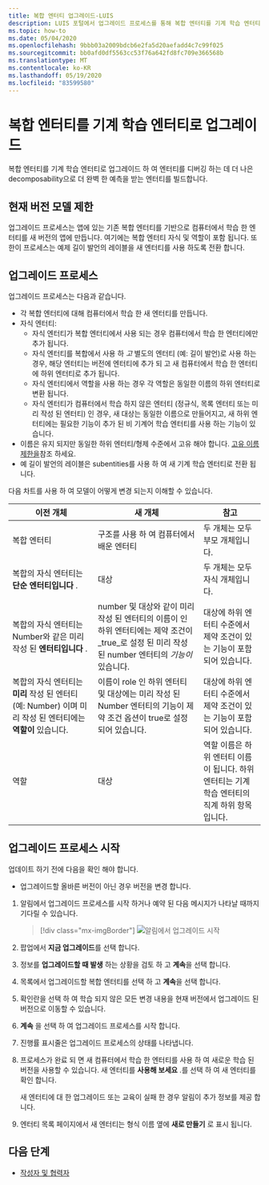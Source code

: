 ```yaml
---
title: 복합 엔터티 업그레이드-LUIS
description: LUIS 포털에서 업그레이드 프로세스를 통해 복합 엔터티를 기계 학습 엔터티로 업그레이드 합니다.
ms.topic: how-to
ms.date: 05/04/2020
ms.openlocfilehash: 9bbb03a2009bdcb6e2fa5d20aefadd4c7c99f025
ms.sourcegitcommit: bb0afd0df5563cc53f76a642fd8fc709e366568b
ms.translationtype: MT
ms.contentlocale: ko-KR
ms.lasthandoff: 05/19/2020
ms.locfileid: "83599580"
---
```

# <a name="upgrade-composite-entity-to-machine-learned-entity"></a>복합 엔터티를 기계 학습 엔터티로 업그레이드

복합 엔터티를 기계 학습 엔터티로 업그레이드 하 여 엔터티를 디버깅 하는 데 더 나은 decomposability으로 더 완벽 한 예측을 받는 엔터티를 빌드합니다.

## <a name="current-version-model-restrictions"></a>현재 버전 모델 제한

업그레이드 프로세스는 앱에 있는 기존 복합 엔터티를 기반으로 컴퓨터에서 학습 한 엔터티를 새 버전의 앱에 만듭니다. 여기에는 복합 엔터티 자식 및 역할이 포함 됩니다. 또한이 프로세스는 예제 길이 발언의 레이블을 새 엔터티를 사용 하도록 전환 합니다.

## <a name="upgrade-process"></a>업그레이드 프로세스

업그레이드 프로세스는 다음과 같습니다.
* 각 복합 엔터티에 대해 컴퓨터에서 학습 한 새 엔터티를 만듭니다.
* 자식 엔터티:
    * 자식 엔터티가 복합 엔터티에서 사용 되는 경우 컴퓨터에서 학습 한 엔터티에만 추가 됩니다.
    * 자식 엔터티를 복합에서 사용 하 _고_ 별도의 엔터티 (예: 길이 발언)로 사용 하는 경우, 해당 엔터티는 버전에 엔터티에 추가 되 고 새 컴퓨터에서 학습 한 엔터티에 하위 엔터티로 추가 됩니다.
    * 자식 엔터티에서 역할을 사용 하는 경우 각 역할은 동일한 이름의 하위 엔터티로 변환 됩니다.
    * 자식 엔터티가 컴퓨터에서 학습 하지 않은 엔터티 (정규식, 목록 엔터티 또는 미리 작성 된 엔터티) 인 경우, 새 대상는 동일한 이름으로 만들어지고, 새 하위 엔터티에는 필요한 기능이 추가 된 비 기계어 학습 엔터티를 사용 하는 기능이 있습니다.
* 이름은 유지 되지만 동일한 하위 엔터티/형제 수준에서 고유 해야 합니다. [고유 이름 제한을](luis-boundaries.md#name-uniqueness)참조 하세요.
* 예 길이 발언의 레이블은 subentities를 사용 하 여 새 기계 학습 엔터티로 전환 됩니다.

다음 차트를 사용 하 여 모델이 어떻게 변경 되는지 이해할 수 있습니다.

|이전 개체|새 개체|참고|
|--|--|--|
|복합 엔터티|구조를 사용 하 여 컴퓨터에서 배운 엔터티|두 개체는 모두 부모 개체입니다.|
|복합의 자식 엔터티는 **단순 엔터티입니다** .|대상|두 개체는 모두 자식 개체입니다.|
|복합의 자식 엔터티는 Number와 같은 미리 작성 된 **엔터티입니다** .|number 및 대상와 같이 미리 작성 된 엔터티의 이름이 인 하위 엔터티에는 제약 조건이 _true_로 설정 된 미리 작성 된 number 엔터티의 _기능이_ 있습니다.|대상에 하위 엔터티 수준에서 제약 조건이 있는 기능이 포함 되어 있습니다.|
|복합의 자식 엔터티는 **미리** 작성 된 엔터티 (예: Number) 이며 미리 작성 된 엔터티에는 **역할이** 있습니다.|이름이 role 인 하위 엔터티 및 대상에는 미리 작성 된 Number 엔터티의 기능이 제약 조건 옵션이 true로 설정 되어 있습니다.|대상에 하위 엔터티 수준에서 제약 조건이 있는 기능이 포함 되어 있습니다.|
|역할|대상|역할 이름은 하위 엔터티 이름이 됩니다. 하위 엔터티는 기계 학습 엔터티의 직계 하위 항목입니다.|

## <a name="begin-upgrade-process"></a>업그레이드 프로세스 시작

업데이트 하기 전에 다음을 확인 해야 합니다.

* 업그레이드할 올바른 버전이 아닌 경우 버전을 변경 합니다.


1. 알림에서 업그레이드 프로세스를 시작 하거나 예약 된 다음 메시지가 나타날 때까지 기다릴 수 있습니다.

    > [!div class="mx-imgBorder"]
    > ![알림에서 업그레이드 시작](./media/update-composite-entity/notification-begin-update.png)

1. 팝업에서 **지금 업그레이드**를 선택 합니다.

1. 정보를 **업그레이드할 때 발생** 하는 상황을 검토 하 고 **계속**을 선택 합니다.

1. 목록에서 업그레이드할 복합 엔터티를 선택 하 고 **계속**을 선택 합니다.

1. 확인란을 선택 하 여 학습 되지 않은 모든 변경 내용을 현재 버전에서 업그레이드 된 버전으로 이동할 수 있습니다.

1. **계속** 을 선택 하 여 업그레이드 프로세스를 시작 합니다.

1. 진행률 표시줄은 업그레이드 프로세스의 상태를 나타냅니다.

1. 프로세스가 완료 되 면 새 컴퓨터에서 학습 한 엔터티를 사용 하 여 새로운 학습 된 버전을 사용할 수 있습니다. 새 엔터티를 **사용해 보세요** .를 선택 하 여 새 엔터티를 확인 합니다.

    새 엔터티에 대 한 업그레이드 또는 교육이 실패 한 경우 알림이 추가 정보를 제공 합니다.

1. 엔터티 목록 페이지에서 새 엔터티는 형식 이름 옆에 **새로 만들기** 로 표시 됩니다.

## <a name="next-steps"></a>다음 단계

* [작성자 및 협력자](luis-how-to-collaborate.md)